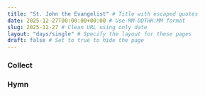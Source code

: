```yaml
---
title: "St. John the Evangelist" # Title with escaped quotes
date: 2025-12-27T00:00:00+00:00 # Use-MM-DDTHH:MM format
slug: 2025-12-27 # Clean URL using only date
layout: "days/single" # Specify the layout for these pages
draft: false # Set to true to hide the page
---
```


### Collect


### Hymn